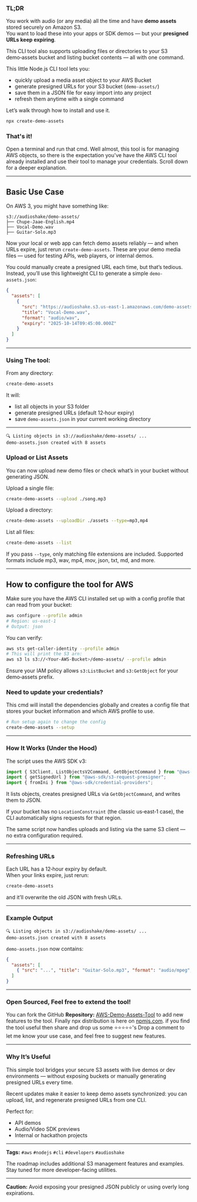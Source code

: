 ### TL;DR
You work with audio (or any media) all the time and have **demo assets** stored securely on Amazon S3.  
You want to load these into your apps or SDK demos — but your **presigned URLs keep expiring**.  

This CLI tool also supports uploading files or directories to your S3 demo‑assets bucket and listing bucket contents — all with one command.

This little Node.js CLI tool lets you:
- quickly upload a media asset object to your AWS Bucket
- generate presigned URLs for your S3 bucket (`demo-assets/`)
- save them in a JSON file for easy import into any project  
- refresh them anytime with a single command

Let’s walk through how to install and use it.
```bash
npx create-demo-assets 
```
### That's it! 

Open a terminal and run that cmd. Well almost, this tool is for managing AWS objects, so there is the expectation you've have the AWS CLI tool already installed and use their tool to manage your credentials. Scroll down for a deeper explanation.

---

## Basic Use Case

On AWS 3, you might have something like:
```
s3://audioshake/demo-assets/
├── Chupe-Jaae-English.mp4
├── Vocal-Demo.wav
├── Guitar-Solo.mp3
```

Now your local or web app can fetch demo assets reliably — and when URLs expire, just rerun `create-demo-assets`. These are your demo media files — used for testing APIs, web players, or internal demos.

You could manually create a presigned URL each time, but that’s tedious.  
Instead, you’ll use this lightweight CLI to generate a simple `demo-assets.json`:

```json
{
  "assets": [
    {
      "src": "https://audioshake.s3.us-east-1.amazonaws.com/demo-assets/Vocal-Demo.wav?...",
      "title": "Vocal-Demo.wav",
      "format": "audio/wav",
      "expiry": "2025-10-14T09:45:00.000Z"
    }
  ]
}
```

---

### Using The tool:

From any directory:
```bash
create-demo-assets
```

It will:
- list all objects in your S3 folder  
- generate presigned URLs (default 12‑hour expiry)  
- save `demo-assets.json` in your current working directory  

---

```
🔍 Listing objects in s3://audioshake/demo-assets/ ...
demo-assets.json created with 8 assets
```

### Upload or List Assets

You can now upload new demo files or check what’s in your bucket without generating JSON.

Upload a single file:
```bash
create-demo-assets --upload ./song.mp3
```

Upload a directory:
```bash
create-demo-assets --uploadDir ./assets --type=mp3,mp4
```

List all files:
```bash
create-demo-assets --list
```

If you pass `--type`, only matching file extensions are included. Supported formats include mp3, wav, mp4, mov, json, txt, md, and more.

---

## How to configure the tool for AWS

Make sure you have the AWS CLI installed set up with a config profile that can read from your bucket:

```bash
aws configure --profile admin
# Region: us-east-1
# Output: json
```

You can verify:
```bash
aws sts get-caller-identity --profile admin
# This will print the S3 arn:
aws s3 ls s3://<Your-AWS-Bucket>/demo-assets/ --profile admin
```

Ensure your IAM policy allows `s3:ListBucket` and `s3:GetObject` for your demo‑assets prefix.


### Need to update your credentials?
This cmd will install the dependencies globally and creates a config file that stores your bucket information and which AWS profile to use.
```bash
# Run setup again to change the config
create-demo-assets --setup
```
---

### How It Works (Under the Hood)

The script uses the AWS SDK v3:
```js
import { S3Client, ListObjectsV2Command, GetObjectCommand } from "@aws-sdk/client-s3";
import { getSignedUrl } from "@aws-sdk/s3-request-presigner";
import { fromIni } from "@aws-sdk/credential-providers";
```

It lists objects, creates presigned URLs via `GetObjectCommand`, and writes them to JSON.

If your bucket has no `LocationConstraint` (the classic us‑east‑1 case), the CLI automatically signs requests for that region.

The same script now handles uploads and listing via the same S3 client — no extra configuration required.

---

### Refreshing URLs

Each URL has a 12‑hour expiry by default.  
When your links expire, just rerun:
```bash
create-demo-assets
```
and it’ll overwrite the old JSON with fresh URLs.

---

### Example Output

```
🔍 Listing objects in s3://audioshake/demo-assets/ ...
demo-assets.json created with 8 assets
```

`demo-assets.json` now contains:
```json
{
  "assets": [
    { "src": "...", "title": "Guitar-Solo.mp3", "format": "audio/mpeg", "expiry": "2025-10-14T10:00:00Z" }
  ]
}
```


---
### Open Sourced, Feel free to extend the tool!

You can fork the GitHub **Repository:** [AWS-Demo-Assets-Tool](https://github.com/AudioExplorer/AWS-Demo-Assets-Tool) to add new features to the tool.  Finally npx distribution is here on [npmjs.com](https://www.npmjs.com/package/audioshake-demo-assets).  if you find the tool useful then share and drop us some ⭐️⭐️⭐️⭐️⭐️'s 
Drop a comment to let me know your use case, and feel free to suggest new features.

---

### Why It’s Useful
This simple tool bridges your secure S3 assets with live demos or dev environments — without exposing buckets or manually generating presigned URLs every time.  

Recent updates make it easier to keep demo assets synchronized: you can upload, list, and regenerate presigned URLs from one CLI.

Perfect for:
- API demos
- Audio/Video SDK previews
- Internal or hackathon projects

---

**Tags:** `#aws` `#nodejs` `#cli` `#developers` `#audioshake`

The roadmap includes additional S3 management features and examples. Stay tuned for more developer-facing utilities.

---

**Caution:** Avoid exposing your presigned JSON publicly or using overly long expirations.
